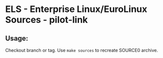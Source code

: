 # ELS - Enterprise Linux/EuroLinux Sources - pilot-link
 
## Usage:
  Checkout branch or tag. Use `make sources` to recreate  SOURCE0 archive.
